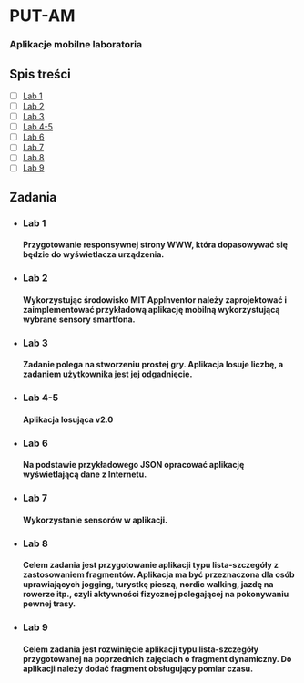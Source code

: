 # PUT-AM
  ### Aplikacje mobilne laboratoria

## Spis treści
* [ ] [Lab 1](#lab-1)
* [ ] [Lab 2](#lab-2)
* [ ] [Lab 3](#lab-3)
* [ ] [Lab 4-5](#lab-4-5)
* [ ] [Lab 6](#lab-6)
* [ ] [Lab 7](#lab-7)
* [ ] [Lab 8](#lab-8)
* [ ] [Lab 9](#lab-9)

## Zadania
* ### Lab 1
  #### Przygotowanie responsywnej strony WWW, która dopasowywać się będzie do wyświetlacza urządzenia. 
* ### Lab 2
  #### Wykorzystując środowisko MIT AppInventor należy zaprojektować i zaimplementować przykładową aplikację mobilną wykorzystującą wybrane sensory smartfona.
* ### Lab 3
  #### Zadanie polega na stworzeniu prostej gry. Aplikacja losuje liczbę, a zadaniem użytkownika jest jej odgadnięcie.
* ### Lab 4-5
  #### Aplikacja losująca v2.0
* ### Lab 6
  #### Na podstawie przykładowego JSON opracować aplikację wyświetlającą dane z Internetu.
* ### Lab 7
  #### Wykorzystanie sensorów w aplikacji.
* ### Lab 8
  #### Celem zadania jest przygotowanie aplikacji typu lista-szczegóły z zastosowaniem fragmentów. Aplikacja ma być przeznaczona dla osób uprawiających jogging, turystkę pieszą, nordic walking, jazdę na rowerze itp., czyli aktywności fizycznej polegającej na pokonywaniu pewnej trasy.
* ### Lab 9
  #### Celem zadania jest rozwinięcie aplikacji typu lista-szczegóły przygotowanej na poprzednich zajęciach o fragment dynamiczny. Do aplikacji należy dodać fragment obsługujący pomiar czasu.
  


